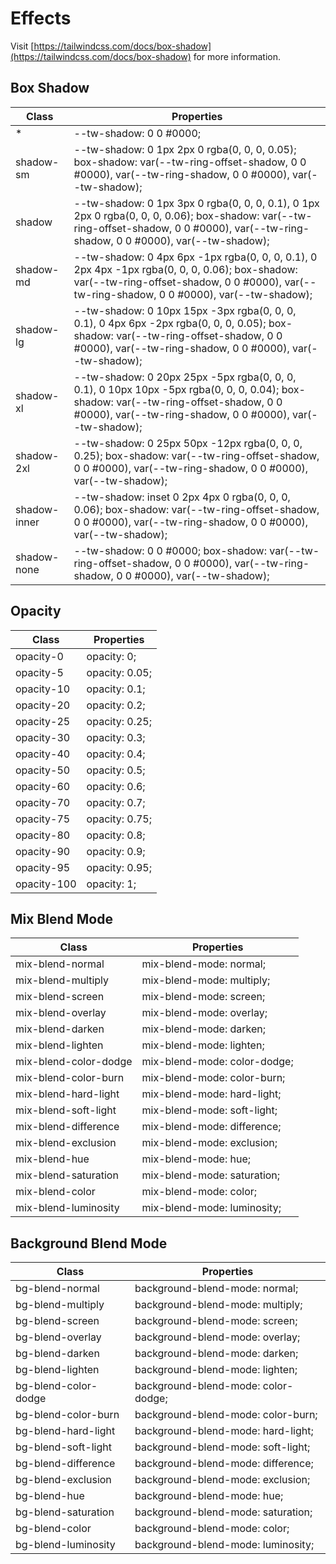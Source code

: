 # Effects

Visit [https://tailwindcss.com/docs/box-shadow](https://tailwindcss.com/docs/box-shadow) for more information.

## Box Shadow

<table class="w-full text-left border-collapse"><thead><tr><th class="z-20 sticky top-0 text-sm font-semibold text-gray-600 bg-white p-0"><div class="pb-2 pr-2 border-b border-gray-200">Class</div></th><th class="z-20 sticky top-0 text-sm font-semibold text-gray-600 bg-white p-0"><div class="pb-2 pl-2 border-b border-gray-200">Properties</div></th></tr></thead><tbody class="align-baseline"><tr><td class="py-2 pr-2 font-mono text-xs text-violet-600 whitespace-nowrap">*</td><td class="py-2 pl-2 font-mono text-xs text-light-blue-600 whitespace-pre">--tw-shadow: 0 0 #0000;</td></tr><tr><td class="py-2 pr-2 font-mono text-xs text-violet-600 whitespace-nowrap border-t border-gray-200">shadow-sm</td><td class="py-2 pl-2 font-mono text-xs text-light-blue-600 whitespace-pre border-t border-gray-200">--tw-shadow: 0 1px 2px 0 rgba(0, 0, 0, 0.05);
box-shadow: var(--tw-ring-offset-shadow, 0 0 #0000), var(--tw-ring-shadow, 0 0 #0000), var(--tw-shadow);</td></tr><tr><td class="py-2 pr-2 font-mono text-xs text-violet-600 whitespace-nowrap border-t border-gray-200">shadow</td><td class="py-2 pl-2 font-mono text-xs text-light-blue-600 whitespace-pre border-t border-gray-200">--tw-shadow: 0 1px 3px 0 rgba(0, 0, 0, 0.1), 0 1px 2px 0 rgba(0, 0, 0, 0.06);
box-shadow: var(--tw-ring-offset-shadow, 0 0 #0000), var(--tw-ring-shadow, 0 0 #0000), var(--tw-shadow);</td></tr><tr><td class="py-2 pr-2 font-mono text-xs text-violet-600 whitespace-nowrap border-t border-gray-200">shadow-md</td><td class="py-2 pl-2 font-mono text-xs text-light-blue-600 whitespace-pre border-t border-gray-200">--tw-shadow: 0 4px 6px -1px rgba(0, 0, 0, 0.1), 0 2px 4px -1px rgba(0, 0, 0, 0.06);
box-shadow: var(--tw-ring-offset-shadow, 0 0 #0000), var(--tw-ring-shadow, 0 0 #0000), var(--tw-shadow);</td></tr><tr><td class="py-2 pr-2 font-mono text-xs text-violet-600 whitespace-nowrap border-t border-gray-200">shadow-lg</td><td class="py-2 pl-2 font-mono text-xs text-light-blue-600 whitespace-pre border-t border-gray-200">--tw-shadow: 0 10px 15px -3px rgba(0, 0, 0, 0.1), 0 4px 6px -2px rgba(0, 0, 0, 0.05);
box-shadow: var(--tw-ring-offset-shadow, 0 0 #0000), var(--tw-ring-shadow, 0 0 #0000), var(--tw-shadow);</td></tr><tr><td class="py-2 pr-2 font-mono text-xs text-violet-600 whitespace-nowrap border-t border-gray-200">shadow-xl</td><td class="py-2 pl-2 font-mono text-xs text-light-blue-600 whitespace-pre border-t border-gray-200">--tw-shadow: 0 20px 25px -5px rgba(0, 0, 0, 0.1), 0 10px 10px -5px rgba(0, 0, 0, 0.04);
box-shadow: var(--tw-ring-offset-shadow, 0 0 #0000), var(--tw-ring-shadow, 0 0 #0000), var(--tw-shadow);</td></tr><tr><td class="py-2 pr-2 font-mono text-xs text-violet-600 whitespace-nowrap border-t border-gray-200">shadow-2xl</td><td class="py-2 pl-2 font-mono text-xs text-light-blue-600 whitespace-pre border-t border-gray-200">--tw-shadow: 0 25px 50px -12px rgba(0, 0, 0, 0.25);
box-shadow: var(--tw-ring-offset-shadow, 0 0 #0000), var(--tw-ring-shadow, 0 0 #0000), var(--tw-shadow);</td></tr><tr><td class="py-2 pr-2 font-mono text-xs text-violet-600 whitespace-nowrap border-t border-gray-200">shadow-inner</td><td class="py-2 pl-2 font-mono text-xs text-light-blue-600 whitespace-pre border-t border-gray-200">--tw-shadow: inset 0 2px 4px 0 rgba(0, 0, 0, 0.06);
box-shadow: var(--tw-ring-offset-shadow, 0 0 #0000), var(--tw-ring-shadow, 0 0 #0000), var(--tw-shadow);</td></tr><tr><td class="py-2 pr-2 font-mono text-xs text-violet-600 whitespace-nowrap border-t border-gray-200">shadow-none</td><td class="py-2 pl-2 font-mono text-xs text-light-blue-600 whitespace-pre border-t border-gray-200">--tw-shadow: 0 0 #0000;
box-shadow: var(--tw-ring-offset-shadow, 0 0 #0000), var(--tw-ring-shadow, 0 0 #0000), var(--tw-shadow);</td></tr></tbody></table>

## Opacity

<table class="w-full text-left border-collapse"><thead><tr><th class="z-20 sticky top-0 text-sm font-semibold text-gray-600 bg-white p-0"><div class="pb-2 pr-2 border-b border-gray-200">Class</div></th><th class="z-20 sticky top-0 text-sm font-semibold text-gray-600 bg-white p-0"><div class="pb-2 pl-2 border-b border-gray-200">Properties</div></th></tr></thead><tbody class="align-baseline"><tr><td class="py-2 pr-2 font-mono text-xs text-violet-600 whitespace-nowrap">opacity-0</td><td class="py-2 pl-2 font-mono text-xs text-light-blue-600 whitespace-pre">opacity: 0;</td></tr><tr><td class="py-2 pr-2 font-mono text-xs text-violet-600 whitespace-nowrap border-t border-gray-200">opacity-5</td><td class="py-2 pl-2 font-mono text-xs text-light-blue-600 whitespace-pre border-t border-gray-200">opacity: 0.05;</td></tr><tr><td class="py-2 pr-2 font-mono text-xs text-violet-600 whitespace-nowrap border-t border-gray-200">opacity-10</td><td class="py-2 pl-2 font-mono text-xs text-light-blue-600 whitespace-pre border-t border-gray-200">opacity: 0.1;</td></tr><tr><td class="py-2 pr-2 font-mono text-xs text-violet-600 whitespace-nowrap border-t border-gray-200">opacity-20</td><td class="py-2 pl-2 font-mono text-xs text-light-blue-600 whitespace-pre border-t border-gray-200">opacity: 0.2;</td></tr><tr><td class="py-2 pr-2 font-mono text-xs text-violet-600 whitespace-nowrap border-t border-gray-200">opacity-25</td><td class="py-2 pl-2 font-mono text-xs text-light-blue-600 whitespace-pre border-t border-gray-200">opacity: 0.25;</td></tr><tr><td class="py-2 pr-2 font-mono text-xs text-violet-600 whitespace-nowrap border-t border-gray-200">opacity-30</td><td class="py-2 pl-2 font-mono text-xs text-light-blue-600 whitespace-pre border-t border-gray-200">opacity: 0.3;</td></tr><tr><td class="py-2 pr-2 font-mono text-xs text-violet-600 whitespace-nowrap border-t border-gray-200">opacity-40</td><td class="py-2 pl-2 font-mono text-xs text-light-blue-600 whitespace-pre border-t border-gray-200">opacity: 0.4;</td></tr><tr><td class="py-2 pr-2 font-mono text-xs text-violet-600 whitespace-nowrap border-t border-gray-200">opacity-50</td><td class="py-2 pl-2 font-mono text-xs text-light-blue-600 whitespace-pre border-t border-gray-200">opacity: 0.5;</td></tr><tr><td class="py-2 pr-2 font-mono text-xs text-violet-600 whitespace-nowrap border-t border-gray-200">opacity-60</td><td class="py-2 pl-2 font-mono text-xs text-light-blue-600 whitespace-pre border-t border-gray-200">opacity: 0.6;</td></tr><tr><td class="py-2 pr-2 font-mono text-xs text-violet-600 whitespace-nowrap border-t border-gray-200">opacity-70</td><td class="py-2 pl-2 font-mono text-xs text-light-blue-600 whitespace-pre border-t border-gray-200">opacity: 0.7;</td></tr><tr><td class="py-2 pr-2 font-mono text-xs text-violet-600 whitespace-nowrap border-t border-gray-200">opacity-75</td><td class="py-2 pl-2 font-mono text-xs text-light-blue-600 whitespace-pre border-t border-gray-200">opacity: 0.75;</td></tr><tr><td class="py-2 pr-2 font-mono text-xs text-violet-600 whitespace-nowrap border-t border-gray-200">opacity-80</td><td class="py-2 pl-2 font-mono text-xs text-light-blue-600 whitespace-pre border-t border-gray-200">opacity: 0.8;</td></tr><tr><td class="py-2 pr-2 font-mono text-xs text-violet-600 whitespace-nowrap border-t border-gray-200">opacity-90</td><td class="py-2 pl-2 font-mono text-xs text-light-blue-600 whitespace-pre border-t border-gray-200">opacity: 0.9;</td></tr><tr><td class="py-2 pr-2 font-mono text-xs text-violet-600 whitespace-nowrap border-t border-gray-200">opacity-95</td><td class="py-2 pl-2 font-mono text-xs text-light-blue-600 whitespace-pre border-t border-gray-200">opacity: 0.95;</td></tr><tr><td class="py-2 pr-2 font-mono text-xs text-violet-600 whitespace-nowrap border-t border-gray-200">opacity-100</td><td class="py-2 pl-2 font-mono text-xs text-light-blue-600 whitespace-pre border-t border-gray-200">opacity: 1;</td></tr></tbody></table>

## Mix Blend Mode

<table class="w-full text-left border-collapse"><thead><tr><th class="z-20 sticky top-0 text-sm font-semibold text-gray-600 bg-white p-0"><div class="pb-2 pr-2 border-b border-gray-200">Class</div></th><th class="z-20 sticky top-0 text-sm font-semibold text-gray-600 bg-white p-0"><div class="pb-2 pl-2 border-b border-gray-200">Properties</div></th></tr></thead><tbody class="align-baseline"><tr><td class="py-2 pr-2 font-mono text-xs text-violet-600 whitespace-nowrap">mix-blend-normal</td><td class="py-2 pl-2 font-mono text-xs text-light-blue-600 whitespace-pre">mix-blend-mode: normal;</td></tr><tr><td class="py-2 pr-2 font-mono text-xs text-violet-600 whitespace-nowrap border-t border-gray-200">mix-blend-multiply</td><td class="py-2 pl-2 font-mono text-xs text-light-blue-600 whitespace-pre border-t border-gray-200">mix-blend-mode: multiply;</td></tr><tr><td class="py-2 pr-2 font-mono text-xs text-violet-600 whitespace-nowrap border-t border-gray-200">mix-blend-screen</td><td class="py-2 pl-2 font-mono text-xs text-light-blue-600 whitespace-pre border-t border-gray-200">mix-blend-mode: screen;</td></tr><tr><td class="py-2 pr-2 font-mono text-xs text-violet-600 whitespace-nowrap border-t border-gray-200">mix-blend-overlay</td><td class="py-2 pl-2 font-mono text-xs text-light-blue-600 whitespace-pre border-t border-gray-200">mix-blend-mode: overlay;</td></tr><tr><td class="py-2 pr-2 font-mono text-xs text-violet-600 whitespace-nowrap border-t border-gray-200">mix-blend-darken</td><td class="py-2 pl-2 font-mono text-xs text-light-blue-600 whitespace-pre border-t border-gray-200">mix-blend-mode: darken;</td></tr><tr><td class="py-2 pr-2 font-mono text-xs text-violet-600 whitespace-nowrap border-t border-gray-200">mix-blend-lighten</td><td class="py-2 pl-2 font-mono text-xs text-light-blue-600 whitespace-pre border-t border-gray-200">mix-blend-mode: lighten;</td></tr><tr><td class="py-2 pr-2 font-mono text-xs text-violet-600 whitespace-nowrap border-t border-gray-200">mix-blend-color-dodge</td><td class="py-2 pl-2 font-mono text-xs text-light-blue-600 whitespace-pre border-t border-gray-200">mix-blend-mode: color-dodge;</td></tr><tr><td class="py-2 pr-2 font-mono text-xs text-violet-600 whitespace-nowrap border-t border-gray-200">mix-blend-color-burn</td><td class="py-2 pl-2 font-mono text-xs text-light-blue-600 whitespace-pre border-t border-gray-200">mix-blend-mode: color-burn;</td></tr><tr><td class="py-2 pr-2 font-mono text-xs text-violet-600 whitespace-nowrap border-t border-gray-200">mix-blend-hard-light</td><td class="py-2 pl-2 font-mono text-xs text-light-blue-600 whitespace-pre border-t border-gray-200">mix-blend-mode: hard-light;</td></tr><tr><td class="py-2 pr-2 font-mono text-xs text-violet-600 whitespace-nowrap border-t border-gray-200">mix-blend-soft-light</td><td class="py-2 pl-2 font-mono text-xs text-light-blue-600 whitespace-pre border-t border-gray-200">mix-blend-mode: soft-light;</td></tr><tr><td class="py-2 pr-2 font-mono text-xs text-violet-600 whitespace-nowrap border-t border-gray-200">mix-blend-difference</td><td class="py-2 pl-2 font-mono text-xs text-light-blue-600 whitespace-pre border-t border-gray-200">mix-blend-mode: difference;</td></tr><tr><td class="py-2 pr-2 font-mono text-xs text-violet-600 whitespace-nowrap border-t border-gray-200">mix-blend-exclusion</td><td class="py-2 pl-2 font-mono text-xs text-light-blue-600 whitespace-pre border-t border-gray-200">mix-blend-mode: exclusion;</td></tr><tr><td class="py-2 pr-2 font-mono text-xs text-violet-600 whitespace-nowrap border-t border-gray-200">mix-blend-hue</td><td class="py-2 pl-2 font-mono text-xs text-light-blue-600 whitespace-pre border-t border-gray-200">mix-blend-mode: hue;</td></tr><tr><td class="py-2 pr-2 font-mono text-xs text-violet-600 whitespace-nowrap border-t border-gray-200">mix-blend-saturation</td><td class="py-2 pl-2 font-mono text-xs text-light-blue-600 whitespace-pre border-t border-gray-200">mix-blend-mode: saturation;</td></tr><tr><td class="py-2 pr-2 font-mono text-xs text-violet-600 whitespace-nowrap border-t border-gray-200">mix-blend-color</td><td class="py-2 pl-2 font-mono text-xs text-light-blue-600 whitespace-pre border-t border-gray-200">mix-blend-mode: color;</td></tr><tr><td class="py-2 pr-2 font-mono text-xs text-violet-600 whitespace-nowrap border-t border-gray-200">mix-blend-luminosity</td><td class="py-2 pl-2 font-mono text-xs text-light-blue-600 whitespace-pre border-t border-gray-200">mix-blend-mode: luminosity;</td></tr></tbody></table>

## Background Blend Mode

<table class="w-full text-left border-collapse"><thead><tr><th class="z-20 sticky top-0 text-sm font-semibold text-gray-600 bg-white p-0"><div class="pb-2 pr-2 border-b border-gray-200">Class</div></th><th class="z-20 sticky top-0 text-sm font-semibold text-gray-600 bg-white p-0"><div class="pb-2 pl-2 border-b border-gray-200">Properties</div></th></tr></thead><tbody class="align-baseline"><tr><td class="py-2 pr-2 font-mono text-xs text-violet-600 whitespace-nowrap">bg-blend-normal</td><td class="py-2 pl-2 font-mono text-xs text-light-blue-600 whitespace-pre">background-blend-mode: normal;</td></tr><tr><td class="py-2 pr-2 font-mono text-xs text-violet-600 whitespace-nowrap border-t border-gray-200">bg-blend-multiply</td><td class="py-2 pl-2 font-mono text-xs text-light-blue-600 whitespace-pre border-t border-gray-200">background-blend-mode: multiply;</td></tr><tr><td class="py-2 pr-2 font-mono text-xs text-violet-600 whitespace-nowrap border-t border-gray-200">bg-blend-screen</td><td class="py-2 pl-2 font-mono text-xs text-light-blue-600 whitespace-pre border-t border-gray-200">background-blend-mode: screen;</td></tr><tr><td class="py-2 pr-2 font-mono text-xs text-violet-600 whitespace-nowrap border-t border-gray-200">bg-blend-overlay</td><td class="py-2 pl-2 font-mono text-xs text-light-blue-600 whitespace-pre border-t border-gray-200">background-blend-mode: overlay;</td></tr><tr><td class="py-2 pr-2 font-mono text-xs text-violet-600 whitespace-nowrap border-t border-gray-200">bg-blend-darken</td><td class="py-2 pl-2 font-mono text-xs text-light-blue-600 whitespace-pre border-t border-gray-200">background-blend-mode: darken;</td></tr><tr><td class="py-2 pr-2 font-mono text-xs text-violet-600 whitespace-nowrap border-t border-gray-200">bg-blend-lighten</td><td class="py-2 pl-2 font-mono text-xs text-light-blue-600 whitespace-pre border-t border-gray-200">background-blend-mode: lighten;</td></tr><tr><td class="py-2 pr-2 font-mono text-xs text-violet-600 whitespace-nowrap border-t border-gray-200">bg-blend-color-dodge</td><td class="py-2 pl-2 font-mono text-xs text-light-blue-600 whitespace-pre border-t border-gray-200">background-blend-mode: color-dodge;</td></tr><tr><td class="py-2 pr-2 font-mono text-xs text-violet-600 whitespace-nowrap border-t border-gray-200">bg-blend-color-burn</td><td class="py-2 pl-2 font-mono text-xs text-light-blue-600 whitespace-pre border-t border-gray-200">background-blend-mode: color-burn;</td></tr><tr><td class="py-2 pr-2 font-mono text-xs text-violet-600 whitespace-nowrap border-t border-gray-200">bg-blend-hard-light</td><td class="py-2 pl-2 font-mono text-xs text-light-blue-600 whitespace-pre border-t border-gray-200">background-blend-mode: hard-light;</td></tr><tr><td class="py-2 pr-2 font-mono text-xs text-violet-600 whitespace-nowrap border-t border-gray-200">bg-blend-soft-light</td><td class="py-2 pl-2 font-mono text-xs text-light-blue-600 whitespace-pre border-t border-gray-200">background-blend-mode: soft-light;</td></tr><tr><td class="py-2 pr-2 font-mono text-xs text-violet-600 whitespace-nowrap border-t border-gray-200">bg-blend-difference</td><td class="py-2 pl-2 font-mono text-xs text-light-blue-600 whitespace-pre border-t border-gray-200">background-blend-mode: difference;</td></tr><tr><td class="py-2 pr-2 font-mono text-xs text-violet-600 whitespace-nowrap border-t border-gray-200">bg-blend-exclusion</td><td class="py-2 pl-2 font-mono text-xs text-light-blue-600 whitespace-pre border-t border-gray-200">background-blend-mode: exclusion;</td></tr><tr><td class="py-2 pr-2 font-mono text-xs text-violet-600 whitespace-nowrap border-t border-gray-200">bg-blend-hue</td><td class="py-2 pl-2 font-mono text-xs text-light-blue-600 whitespace-pre border-t border-gray-200">background-blend-mode: hue;</td></tr><tr><td class="py-2 pr-2 font-mono text-xs text-violet-600 whitespace-nowrap border-t border-gray-200">bg-blend-saturation</td><td class="py-2 pl-2 font-mono text-xs text-light-blue-600 whitespace-pre border-t border-gray-200">background-blend-mode: saturation;</td></tr><tr><td class="py-2 pr-2 font-mono text-xs text-violet-600 whitespace-nowrap border-t border-gray-200">bg-blend-color</td><td class="py-2 pl-2 font-mono text-xs text-light-blue-600 whitespace-pre border-t border-gray-200">background-blend-mode: color;</td></tr><tr><td class="py-2 pr-2 font-mono text-xs text-violet-600 whitespace-nowrap border-t border-gray-200">bg-blend-luminosity</td><td class="py-2 pl-2 font-mono text-xs text-light-blue-600 whitespace-pre border-t border-gray-200">background-blend-mode: luminosity;</td></tr></tbody></table>
